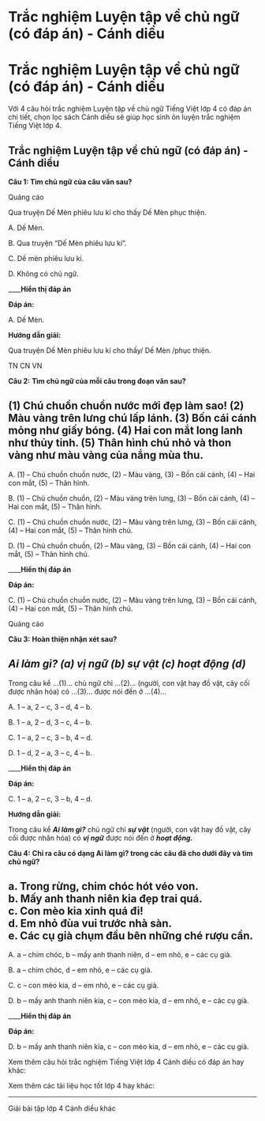 # Trắc nghiệm Luyện tập về chủ ngữ (có đáp án) - Cánh diều

# Trắc nghiệm Luyện tập về chủ ngữ (có đáp án) - Cánh diều

Với 4 câu hỏi trắc nghiệm Luyện tập về chủ ngữ Tiếng Việt lớp 4 có đáp án chi tiết, chọn lọc sách Cánh diều sẽ giúp học sinh ôn luyện trắc nghiệm Tiếng Việt lớp 4.

## Trắc nghiệm Luyện tập về chủ ngữ (có đáp án) - Cánh diều

**Câu 1: Tìm chủ ngữ của câu văn sau?**

Quảng cáo

Qua truyện Dế Mèn phiêu lưu kí cho thấy Dế Mèn phục thiện.

A. Dế Mèn.

B. Qua truyện “Dế Mèn phiêu lưu kí”.

C. Dế mèn phiêu lưu kí.

D. Không có chủ ngữ.

____**Hiển thị đáp án**

**Đáp án:**

A. Dế Mèn.

**Hướng dẫn giải:**

Qua truyện Dế Mèn phiêu lưu kí cho thấy/ Dế Mèn /phục thiện.

TN CN VN

**Câu 2:** **Tìm chủ ngữ của mỗi câu trong đoạn văn sau?**

(1) Chú chuồn chuồn nước mới đẹp làm sao! (2) Màu vàng trên lưng chú lấp lánh. (3) Bốn cái cánh mỏng như giấy bóng. (4) Hai con mắt long lanh như thủy tinh. (5) Thân hình chú nhỏ và thon vàng như màu vàng của nắng mùa thu.  
---  
  
A. (1) – Chú chuồn chuồn nước, (2) – Màu vàng, (3) – Bốn cái cánh, (4) – Hai con mắt, (5) – Thân hình.

B. (1) – Chú chuồn chuồn, (2) – Màu vàng trên lưng, (3) – Bốn cái cánh, (4) – Hai con mắt, (5) – Thân hình.

C. (1) – Chú chuồn chuồn nước, (2) – Màu vàng trên lưng, (3) – Bốn cái cánh, (4) – Hai con mắt, (5) – Thân hình chú.

D. (1) – Chú chuồn chuồn, (2) – Màu vàng, (3) – Bốn cái cánh, (4) – Hai con mắt, (5) – Thân hình chú.

____**Hiển thị đáp án**

**Đáp án:**

C. (1) – Chú chuồn chuồn nước, (2) – Màu vàng trên lưng, (3) – Bốn cái cánh, (4) – Hai con mắt, (5) – Thân hình chú.

Quảng cáo

**Câu 3:** **Hoàn thiện nhận xét sau?**

_Ai làm gì? (a) vị ngữ (b) sự vật (c) hoạt động (d)_  
---  
  
Trong câu kể …(1)… chủ ngữ chỉ …(2)… (người, con vật hay đồ vật, cây cối được nhân hóa) có …(3)… được nói đến ở …(4)…

A. 1 – a, 2 – c, 3 – d, 4 – b.

B. 1 – a, 2 – d, 3 – c, 4 – b.

C. 1 – a, 2 – c, 3 – b, 4 – d.

D. 1 – d, 2 – a, 3 – c, 4 – b.

____**Hiển thị đáp án**

**Đáp án:**

C. 1 – a, 2 – c, 3 – b, 4 – d.

**Hướng dẫn giải:**

Trong câu kể **_Ai làm gì?_** chủ ngữ chỉ **_sự vật_** (người, con vật hay đồ vật, cây cối được nhân hóa) có **_vị ngữ_** được nói đến ở **_hoạt động._**

**Câu 4:** **Chỉ ra câu có dạng Ai làm gì? trong các câu đã cho dưới đây và tìm chủ ngữ?**

a. Trong rừng, chim chóc hót véo von.   
b. Mấy anh thanh niên kia đẹp trai quá.   
c. Con mèo kia xinh quá đi!   
d. Em nhỏ đùa vui trước nhà sàn.   
e. Các cụ già chụm đầu bên những ché rượu cần.  
---  
  
A. a – chim chóc, b – mấy anh thanh niên, d – em nhỏ, e – các cụ già.

B. a – chim chóc, d – em nhỏ, e – các cụ già.

C. c – con mèo kia, d – em nhỏ, e – các cụ già.

D. b – mấy anh thanh niên kia, c – con mèo kia, d – em nhỏ, e – các cụ già.

____**Hiển thị đáp án**

**Đáp án:**

D. b – mấy anh thanh niên kia, c – con mèo kia, d – em nhỏ, e – các cụ già.

Xem thêm câu hỏi trắc nghiệm Tiếng Việt lớp 4 Cánh diều có đáp án hay khác:

Xem thêm các tài liệu học tốt lớp 4 hay khác:

* * *

Giải bài tập lớp 4 Cánh diều khác
